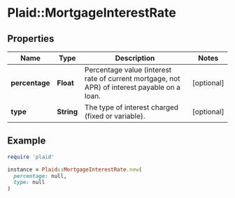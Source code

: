 # Plaid::MortgageInterestRate

## Properties

| Name | Type | Description | Notes |
| ---- | ---- | ----------- | ----- |
| **percentage** | **Float** | Percentage value (interest rate of current mortgage, not APR) of interest payable on a loan. | [optional] |
| **type** | **String** | The type of interest charged (fixed or variable). | [optional] |

## Example

```ruby
require 'plaid'

instance = Plaid::MortgageInterestRate.new(
  percentage: null,
  type: null
)
```

